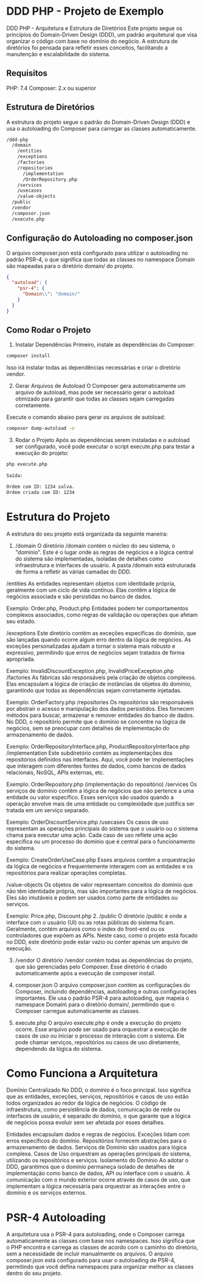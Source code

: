 # DDD PHP - Projeto de Exemplo

DDD PHP - Arquitetura e Estrutura de Diretórios
Este projeto segue os princípios do Domain-Driven Design (DDD), um padrão arquitetural que visa organizar o código com base no domínio do negócio. A estrutura de diretórios foi pensada para refletir esses conceitos, facilitando a manutenção e escalabilidade do sistema.
## Requisitos

PHP: 7.4
Composer: 2.x ou superior

## Estrutura de Diretórios
A estrutura do projeto segue o padrão do Domain-Driven Design (DDD) e usa o autoloading do Composer para carregar as classes automaticamente.


```bash
/ddd-php
  /domain
    /entities
    /exceptions
    /factories
    /repositories
      /implementation
      /OrderRepository.php
    /services
    /usecases
    /value-objects
  /public
  /vendor
  /composer.json
  /execute.php

```

## Configuração do Autoloading no composer.json
O arquivo composer.json está configurado para utilizar o autoloading no padrão PSR-4, o que significa que todas as classes no namespace Domain são mapeadas para o diretório domain/ do projeto.

```json
{
  "autoload": {
    "psr-4": {
      "Domain\\": "domain/"
    }
  }
}

```

## Como Rodar o Projeto
1. Instalar Dependências
   Primeiro, instale as dependências do Composer:

```bash
composer install
```

Isso irá instalar todas as dependências necessárias e criar o diretório vendor.

2. Gerar Arquivos de Autoload
   O Composer gera automaticamente um arquivo de autoload, mas pode ser necessário gerar o autoload otimizado para garantir que todas as classes sejam carregadas corretamente.

Execute o comando abaixo para gerar os arquivos de autoload:

```bash
composer dump-autoload -o
```

3. Rodar o Projeto
   Após as dependências serem instaladas e o autoload ser configurado, você pode executar o script execute.php para testar a execução do projeto:

```bash
php execute.php
      
Saída:

Ordem com ID: 1234 salva.
Ordem criada com ID: 1234


```

# Estrutura do Projeto
A estrutura do seu projeto está organizada da seguinte maneira:

1. /domain
   O diretório /domain contém o núcleo do seu sistema, o "domínio". Este é o lugar onde as regras de negócios e a lógica central do sistema são implementadas, isoladas de detalhes como infraestrutura e interfaces de usuário. A pasta /domain está estruturada de forma a refletir as várias camadas do DDD.

/entities
As entidades representam objetos com identidade própria, geralmente com um ciclo de vida contínuo. Elas contêm a lógica de negócios associada e são persistidas no banco de dados.

Exemplo: Order.php, Product.php
Entidades podem ter comportamentos complexos associados, como regras de validação ou operações que afetam seu estado.

/exceptions
Este diretório contém as exceções específicas do domínio, que são lançadas quando ocorre algum erro dentro da lógica de negócios. As exceções personalizadas ajudam a tornar o sistema mais robusto e expressivo, permitindo que erros de negócios sejam tratados de forma apropriada.

Exemplo: InvalidDiscountException.php, InvalidPriceException.php
/factories
As fábricas são responsáveis pela criação de objetos complexos. Elas encapsulam a lógica de criação de instâncias de objetos do domínio, garantindo que todas as dependências sejam corretamente injetadas.

Exemplo: OrderFactory.php
/repositories
Os repositórios são responsáveis por abstrair o acesso e manipulação dos dados persistidos. Eles fornecem métodos para buscar, armazenar e remover entidades do banco de dados. No DDD, o repositório permite que o domínio se concentre na lógica de negócios, sem se preocupar com detalhes de implementação do armazenamento de dados.

Exemplo: OrderRepositoryInterface.php, ProductRepositoryInterface.php
/implementation
Este subdiretório contém as implementações dos repositórios definidos nas interfaces. Aqui, você pode ter implementações que interagem com diferentes fontes de dados, como bancos de dados relacionais, NoSQL, APIs externas, etc.

Exemplo: OrderRepository.php (implementação do repositório)
/services
Os serviços de domínio contêm a lógica de negócios que não pertence a uma entidade ou valor específico. Esses serviços são usados quando a operação envolve mais de uma entidade ou complexidade que justifica ser tratada em um serviço separado.

Exemplo: OrderDiscountService.php
/usecases
Os casos de uso representam as operações principais do sistema que o usuário ou o sistema chama para executar uma ação. Cada caso de uso reflete uma ação específica ou um processo do domínio que é central para o funcionamento do sistema.

Exemplo: CreateOrderUseCase.php
Esses arquivos contêm a orquestração da lógica de negócios e frequentemente interagem com as entidades e os repositórios para realizar operações completas.

/value-objects
Os objetos de valor representam conceitos do domínio que não têm identidade própria, mas são importantes para a lógica de negócios. Eles são imutáveis e podem ser usados como parte de entidades ou serviços.

Exemplo: Price.php, Discount.php
2. /public
   O diretório /public é onde a interface com o usuário (UI) ou as rotas públicas do sistema ficam. Geralmente, contém arquivos como o index do front-end ou os controladores que expõem as APIs. Neste caso, como o projeto está focado no DDD, este diretório pode estar vazio ou conter apenas um arquivo de execução.

3. /vendor
   O diretório /vendor contém todas as dependências do projeto, que são gerenciadas pelo Composer. Esse diretório é criado automaticamente após a execução de composer install.

4. composer.json
   O arquivo composer.json contém as configurações do Composer, incluindo dependências, autoloading e outras configurações importantes. Ele usa o padrão PSR-4 para autoloading, que mapeia o namespace Domain\ para o diretório domain/, permitindo que o Composer carregue automaticamente as classes.

5. execute.php
   O arquivo execute.php é onde a execução do projeto ocorre. Esse arquivo pode ser usado para orquestrar a execução de casos de uso ou iniciar o processo de interação com o sistema. Ele pode chamar serviços, repositórios ou casos de uso diretamente, dependendo da lógica do sistema.

# Como Funciona a Arquitetura
Domínio Centralizado
No DDD, o domínio é o foco principal. Isso significa que as entidades, exceções, serviços, repositórios e casos de uso estão todos organizados ao redor da lógica de negócios. O código de infraestrutura, como persistência de dados, comunicação de rede ou interfaces de usuário, é separado do domínio, o que garante que a lógica de negócios possa evoluir sem ser afetada por esses detalhes.

Entidades encapsulam dados e regras de negócios.
Exceções lidam com erros específicos do domínio.
Repositórios fornecem abstrações para o armazenamento de dados.
Serviços de Domínio são usados para lógica complexa.
Casos de Uso orquestram as operações principais do sistema, utilizando os repositórios e serviços.
Isolamento do Domínio
Ao adotar o DDD, garantimos que o domínio permaneça isolado de detalhes de implementação como banco de dados, API ou interface com o usuário. A comunicação com o mundo exterior ocorre através de casos de uso, que implementam a lógica necessária para orquestrar as interações entre o domínio e os serviços externos.

# PSR-4 Autoloading
A arquitetura usa o PSR-4 para autoloading, onde o Composer carrega automaticamente as classes com base nos namespaces. Isso significa que o PHP encontra e carrega as classes de acordo com o caminho do diretório, sem a necessidade de incluir manualmente os arquivos. O arquivo composer.json está configurado para usar o autoloading de PSR-4, permitindo que você defina namespaces para organizar melhor as classes dentro do seu projeto.